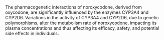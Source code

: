 The pharmacogenetic interactions of noroxycodone, derived from oxycodone, are significantly influenced by the enzymes CYP3A4 and CYP2D6. Variations in the activity of CYP3A4 and CYP2D6, due to genetic polymorphisms, alter the metabolism rate of noroxycodone, impacting its plasma concentrations and thus affecting its efficacy, safety, and potential side effects in individuals.